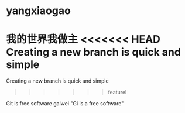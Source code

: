 # yangxiaogao
我的世界我做主
<<<<<<< HEAD
Creating a new branch is quick and simple
=======
Creating a new branch is quick and simple
>>>>>>> featurel

Git is free software  gaiwei "Gi is a free software"
